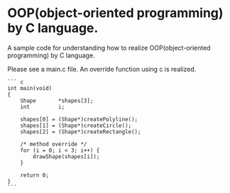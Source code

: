 # OOP(object-oriented programming) by C language.
A sample code for understanding how to realize OOP(object-oriented programming) by C language.

Please see a main.c file. An override function using c is realized.

    ``` c
    int main(void)
    {
        Shape       *shapes[3];
        int         i;

        shapes[0] = (Shape*)createPolyline();
        shapes[1] = (Shape*)createCircle();
        shapes[2] = (Shape*)createRectangle();

        /* method override */
        for (i = 0; i < 3; i++) {
            drawShape(shapes[i]);
        }

        return 0;
    }
    ```

